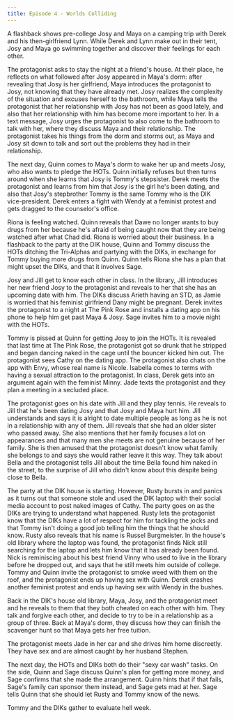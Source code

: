 ```yaml
---
title: Episode 4 - Worlds Colliding
---
```


A flashback shows pre-college Josy and Maya on a camping trip with Derek and his then-girlfriend Lynn. While Derek and Lynn make out in their tent, Josy and Maya go swimming together and discover their feelings for each other.

The protagonist asks to stay the night at a friend's house. At their place, he reflects on what followed after Josy appeared in Maya's dorm: after revealing that Josy is her girlfriend, Maya introduces the protagonist to Josy, not knowing that they have already met. Josy realizes the complexity of the situation and excuses herself to the bathroom, while Maya tells the protagonist that her relationship with Josy has not been as good lately, and also that her relationship with him has become more important to her. In a text message, Josy urges the protagonist to also come to the bathroom to talk with her, where they discuss Maya and their relationship. The protagonist takes his things from the dorm and storms out, as Maya and Josy sit down to talk and sort out the problems they had in their relationship.

The next day, Quinn comes to Maya's dorm to wake her up and meets Josy, who also wants to pledge the HOTs. Quinn initially refuses but then turns around when she learns that Josy is Tommy's stepsister. Derek meets the protagonist and learns from him that Josy is the girl he's been dating, and also that Josy's stepbrother Tommy is the same Tommy who is the DIK vice-president. Derek enters a fight with Wendy at a feminist protest and gets dragged to the counselor's office.

Riona is feeling watched. Quinn reveals that Dawe no longer wants to buy drugs from her because he's afraid of being caught now that they are being watched after what Chad did. Riona is worried about their business. In a flashback to the party at the DIK house, Quinn and Tommy discuss the HOTs ditching the Tri-Alphas and partying with the DIKs, in exchange for Tommy buying more drugs from Quinn. Quinn tells Riona she has a plan that might upset the DIKs, and that it involves Sage.

Josy and Jill get to know each other in class. In the library, Jill introduces her new friend Josy to the protagonist and reveals to her that she has an upcoming date with him. The DIKs discuss Arieth having an STD, as Jamie is worried that his feminist girlfriend Dany might be pregnant. Derek invites the protagonist to a night at The Pink Rose and installs a dating app on his phone to help him get past Maya & Josy. Sage invites him to a movie night with the HOTs.

Tommy is pissed at Quinn for getting Josy to join the HOTs. It is revealed that last time at The Pink Rose, the protagonist got so drunk that he stripped and began dancing naked in the cage until the bouncer kicked him out. The protagonist sees Cathy on the dating app. The protagonist also chats on the app with Envy, whose real name is Nicole. Isabella comes to terms with having a sexual attraction to the protagonist. In class, Derek gets into an argument again with the feminist Minny. Jade texts the protagonist and they plan a meeting in a secluded place.

The protagonist goes on his date with Jill and they play tennis. He reveals to Jill that he's been dating Josy and that Josy and Maya hurt him. Jill understands and says it is alright to date multiple people as long as he is not in a relationship with any of them. Jill reveals that she had an older sister who passed away. She also mentions that her family focuses a lot on appearances and that many men she meets are not genuine because of her family. She is then amused that the protagonist doesn't know what family she belongs to and says she would rather leave it this way. They talk about Bella and the protagonist tells Jill about the time Bella found him naked in the street, to the surprise of Jill who didn't know about this despite being close to Bella.

The party at the DIK house is starting. However, Rusty bursts in and panics as it turns out that someone stole and used the DIK laptop with their social media account to post naked images of Cathy. The party goes on as the DIKs are trying to understand what happened. Rusty lets the protagonist know that the DIKs have a lot of respect for him for tackling the jocks and that Tommy isn't doing a good job telling him the things that he should know. Rusty also reveals that his name is Russel Burgmeister. In the house's old library where the laptop was found, the protagonist finds Nick still searching for the laptop and lets him know that it has already been found. Nick is reminiscing about his best friend Vinny who used to live in the library before he dropped out, and says that he still meets him outside of college. Tommy and Quinn invite the protagonist to smoke weed with them on the roof, and the protagonist ends up having sex with Quinn. Derek crashes another feminist protest and ends up having sex with Wendy in the bushes.

Back in the DIK's house old library, Maya, Josy, and the protagonist meet and he reveals to them that they both cheated on each other with him. They talk and forgive each other, and decide to try to be in a relationship as a group of three. Back at Maya's dorm, they discuss how they can finish the scavenger hunt so that Maya gets her free tuition.

The protagonist meets Jade in her car and she drives him home discreetly. They have sex and are almost caught by her husband Stephen.

The next day, the HOTs and DIKs both do their "sexy car wash" tasks. On the side, Quinn and Sage discuss Quinn's plan for getting more money, and Sage confirms that she made the arrangement. Quinn hints that if that fails, Sage's family can sponsor them instead, and Sage gets mad at her. Sage tells Quinn that she should let Rusty and Tommy know of the news.

Tommy and the DIKs gather to evaluate hell week.
